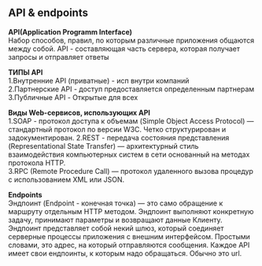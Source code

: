 ## API & endpoints ##

**API(Application Programm Interface)**  
Набор способов, правил, по которым различные приложения общаются между собой.
API - составляющая часть сервера, которая получает запросы и отправляет ответы  

**ТИПЫ API**  
1.Внутренние API (приватные) - исп внутри компаний  
2.Партнерские API - доступ предоставляется определенным партнерам  
3.Публичные API - Открытые для всех  
  
**Виды Web-сервисов, использующих API**  
1.SOAP - протокол доступа к объемам (Simple Object Access Protocol) — стандартный протокол по версии W3C. Четко структурирован и задокументирован.
2.REST - передача состояния представления (Representational State Transfer) — архитектурный стиль взаимодействия компьютерных систем в сети основанный на методах протокола HTTP.  
3.RPC (Remote Procedure Call) — протокол удаленного вызова процедур с использованием XML или JSON.
  
**Endpoints**  
Эндпоинт (Endpoint - конечная точка) — это само обращение к маршруту отдельным HTTP методом. Эндпоинт выполняют конкретную задачу, принимают параметры и возвращают данные Клиенту.
Эндпоинт представляет собой некий шлюз, который соединяет серверные процессы приложения с внешним интерфейсом. Простыми словами, это адрес, на который отправляются сообщения.
Каждое API имеет свои ендпоинты, к которым надо обращаться. Обычно это url.
